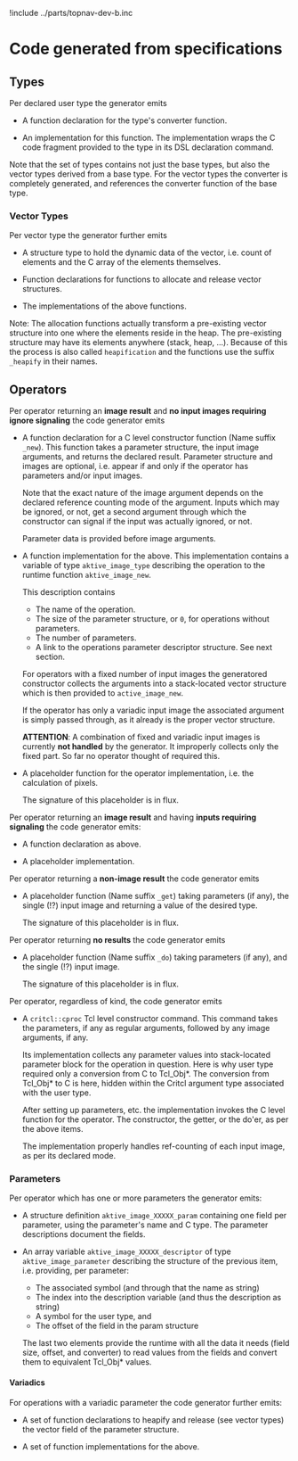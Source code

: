 !include ../parts/topnav-dev-b.inc

# Code generated from specifications

## Types

Per declared user type the generator emits

  - A function declaration for the type's converter function.

  - An implementation for this function. The implementation wraps the C code fragment provided to
    the type in its DSL declaration command.

Note that the set of types contains not just the base types, but also the vector types derived from
a base type. For the vector types the converter is completely generated, and references the
converter function of the base type.

### Vector Types

Per vector type the generator further emits

  - A structure type to hold the dynamic data of the vector, i.e. count of elements and the C array
    of the elements themselves.

  - Function declarations for functions to allocate and release vector structures.

  - The implementations of the above functions.

Note: The allocation functions actually transform a pre-existing vector structure into one where the
elements reside in the heap. The pre-existing structure may have its elements anywhere (stack, heap,
...). Because of this the process is also called `heapification` and the functions use the suffix
`_heapify` in their names.

## Operators

Per operator returning an __image result__ and __no input images requiring ignore signaling__ the
code generator emits

  - A function declaration for a C level constructor function (Name suffix `_new`). This function
    takes a parameter structure, the input image arguments, and returns the declared
    result. Parameter structure and images are optional, i.e. appear if and only if the operator has
    parameters and/or input images.

    Note that the exact nature of the image argument depends on the declared reference counting mode
    of the argument. Inputs which may be ignored, or not, get a second argument through which the
    constructor can signal if the input was actually ignored, or not.

    Parameter data is provided before image arguments.

  - A function implementation for the above. This implementation contains a variable of type
    `aktive_image_type` describing the operation to the runtime function `aktive_image_new`.

    This description contains

      - The name of the operation.
      - The size of the parameter structure, or `0`, for operations without parameters.
      - The number of parameters.
      - A link to the operations parameter descriptor structure. See next section.

    For operators with a fixed number of input images the generatored constructor collects the
    arguments into a stack-located vector structure which is then provided to `active_image_new`.

    If the operator has only a variadic input image the associated argument is simply passed
    through, as it already is the proper vector structure.

    __ATTENTION__: A combination of fixed and variadic input images is currently __not handled__ by
    the generator. It improperly collects only the fixed part. So far no operator thought of
    required this.

  - A placeholder function for the operator implementation, i.e. the calculation of pixels.

    The signature of this placeholder is in flux.

Per operator returning an __image result__ and having __inputs requiring signaling__ the code
generator emits:

  - A function declaration as above.

  - A placeholder implementation.

Per operator returning a __non-image result__ the code generator emits

  - A placeholder function (Name suffix `_get`) taking parameters (if any), the single (!?) input
    image and returning a value of the desired type.

    The signature of this placeholder is in flux.

Per operator returning __no results__ the code generator emits

  - A placeholder function (Name suffix `_do`) taking parameters (if any), and the single (!?) input
    image.

    The signature of this placeholder is in flux.

Per operator, regardless of kind, the code generator emits

  - A `critcl::cproc` Tcl level constructor command. This command takes the parameters, if any as
    regular arguments, followed by any image arguments, if any.

    Its implementation collects any parameter values into stack-located parameter block for the
    operation in question. Here is why user type required only a conversion from C to Tcl_Obj*. The
    conversion from Tcl_Obj* to C is here, hidden within the Critcl argument type associated with
    the user type.

    After setting up parameters, etc. the implementation invokes the C level function for the
    operator. The constructor, the getter, or the do'er, as per the above items.

    The implementation properly handles ref-counting of each input image, as per its declared mode.

### Parameters

Per operator which has one or more parameters the generator emits:

  - A structure definition `aktive_image_XXXXX_param` containing one field per parameter, using the
    parameter's name and C type. The parameter descriptions document the fields.

  - An array variable `aktive_image_XXXXX_descriptor` of type `aktive_image_parameter` describing
    the structure of the previous item, i.e. providing, per parameter:

      - The associated symbol (and through that the name as string)
      - The index into the description variable (and thus the description as string)
      - A symbol for the user type, and
      - The offset of the field in the param structure

    The last two elements provide the runtime with all the data it needs (field size, offset, and
    converter) to read values from the fields and convert them to equivalent Tcl_Obj* values.

#### Variadics

For operations with a variadic parameter the code generator further emits:

  - A set of function declarations to heapify and release (see vector types) the vector field of the
    parameter structure.

  - A set of function implementations for the above.
